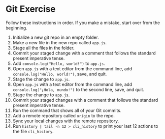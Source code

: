 # Git Exercise

Follow these instructions in order. If you make a mistake, start over from the beginning.

1. Initialize a new git repo in an empty folder.
1. Make a new file in the new repo called `app.js`.
1. Stage all the files in the folder.
1. Commit your staged change with a comment that follows the standard present imperative tense.
1. Add `console.log("Hello, world!")` to `app.js`.
1. Open `app.js` with a text editor from the command line, add `console.log("Hello, world!")`, save, and quit.
1. Stage the change to `app.js`.
1. Open `app.js` with a text editor from the command line, add `console.log("¡Hola, mundo!")` to the second line, save, and quit.
1. Stage the change to `app.js`.
1. Commit your staged changes with a comment that follows the standard present imperative tense.
1. Run the command that shows all of your Git commits.
1. Add a remote repository called `origin` to the repo.
1. Sync your local changes with the remote repository.
1. Run `history | tail -n 12 > cli_history` to print your last 12 actions to the file `cli_history`.
